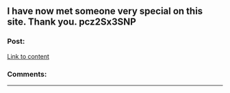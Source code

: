 ## I have now met someone very special on this site. Thank you. pcz2Sx3SNP

### Post:

[Link to content](http://mancavesneakerbar.com/40920160226.php#vKugRP)

### Comments:

---

